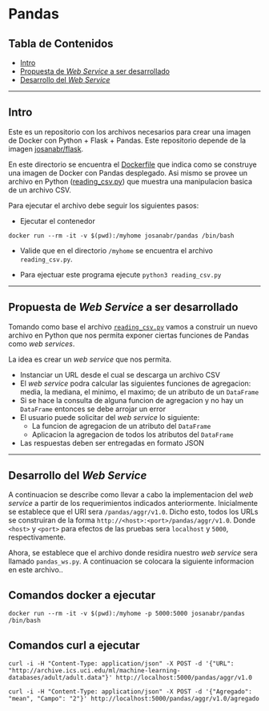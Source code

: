 # Pandas

## Tabla de Contenidos

- [Intro](#intro)
- [Propuesta de *Web Service* a ser desarrollado](#propuesta-de-web-service-a-ser-desarrollado)
- [Desarrollo del *Web Service*](#desarrollo-del-web-service)

---

## Intro
Este es un repositorio con los archivos necesarios para crear una imagen de Docker con Python + Flask + Pandas.
Este repositorio depende de la imagen [josanabr/flask](https://hub.docker.com/r/josanabr/flask/).

En este directorio se encuentra el [Dockerfile](Dockerfile) que indica como se construye una imagen de Docker con Pandas desplegado. 
Asi mismo se provee un archivo en Python ([reading_csv.py](reading_csv.py)) que muestra una manipulacion basica de un archivo CSV.

Para ejecutar el archivo debe seguir los siguientes pasos:

* Ejecutar el contenedor

```
docker run --rm -it -v $(pwd):/myhome josanabr/pandas /bin/bash
```

* Valide que en el directorio `/myhome` se encuentra el archivo `reading_csv.py`.

* Para ejectuar este programa ejecute `python3 reading_csv.py`

---

## Propuesta de *Web Service* a ser desarrollado

Tomando como base el archivo [`reading_csv.py`](reading_csv.py) vamos a construir un nuevo archivo en Python que nos permita exponer ciertas funciones de Pandas como *web services*.

La idea es crear un *web service* que nos permita.

* Instanciar un URL desde el cual se descarga un archivo CSV
* El *web service* podra calcular las siguientes funciones de agregacion: media, la mediana, el minimo, el maximo; de un atributo de un `DataFrame`
* Si se hace la consulta de alguna funcion de agregacion y no hay un `DataFrame` entonces se debe arrojar un error
* El usuario puede solicitar del *web service* lo siguiente:
  * La funcion de agregacion de un atributo del `DataFrame`
  * Aplicacion la agregacion de todos los atributos del `DataFrame`
* Las respuestas deben ser entregadas en formato JSON  

---

## Desarrollo del *Web Service*

A continuacion se describe como llevar a cabo la implementacion del *web service* a partir de los requerimientos indicados anteriormente.
Inicialmente se establece que el URI sera `/pandas/aggr/v1.0`. 
Dicho esto, todos los URLs se construiran de la forma `http://<host>:<port>/pandas/aggr/v1.0`.
Donde `<host>` y `<port>` para efectos de las pruebas sera `localhost` y `5000`, respectivamente.

Ahora, se establece que el archivo donde residira nuestro *web service* sera llamado `pandas_ws.py`. 
A continuacion se colocara la siguiente informacion en este archivo..

## Comandos docker a ejecutar

```
docker run --rm -it -v $(pwd):/myhome -p 5000:5000 josanabr/pandas /bin/bash
```

## Comandos curl a ejecutar


```
curl -i -H "Content-Type: application/json" -X POST -d '{"URL": "http://archive.ics.uci.edu/ml/machine-learning-databases/adult/adult.data"}' http://localhost:5000/pandas/aggr/v1.0
```

```
curl -i -H "Content-Type: application/json" -X POST -d '{"Agregado": "mean", "Campo": "2"}' http://localhost:5000/pandas/aggr/v1.0/agregado
```
